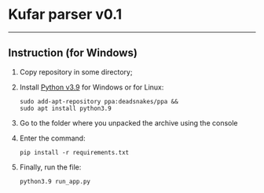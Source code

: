# Kufar parser v0.1

***

## Instruction (for Windows)

1. Copy repository in some directory;
2. Install [Python v3.9](https://www.python.org/downloads/) for Windows or for Linux:

   ````
   sudo add-apt-repository ppa:deadsnakes/ppa &&
   sudo apt install python3.9
   ````

3. Go to the folder where you unpacked the archive using the console
4. Enter the command:

    ````
    pip install -r requirements.txt
    ````

5. Finally, run the file:

    ````
    python3.9 run_app.py
    ````